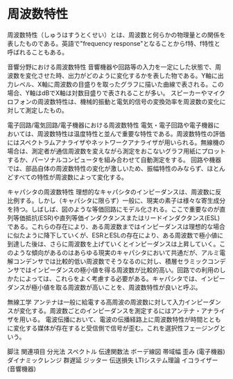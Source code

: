 # 周波数特性

周波数特性（しゅうはすうとくせい）とは、周波数と何らかの物理量との関係を表したものである。英語で"frequency response"となることからf特、f特性と呼ばれることもある。

音響分野における周波数特性
音響機器や回路等の入力を一定にした状態で、周波数を変化させた時、出力がどのように変化するかを表した物である。Y軸に出力レベル、X軸に周波数の目盛りを取ったグラフに描いた曲線で表される。この場合、Y軸はdBでX軸は対数目盛りで表されることが多い。
スピーカーやマイクロフォンの周波数特性は、機械的振動と電気的信号の変換効率を周波数の変化に対して測定したもの。

電子回路/電気回路/電子機器における周波数特性
電気・電子回路や電子機器においては、周波数特性は温度特性と並んで重要な特性である。周波数特性の評価にはスペクトラムアナライザやネットワークアナライザが用いられる。無線機の場合は、測定者が通信周波数を変えながら測定をおこないグラフ用紙にプロットするか、パーソナルコンピュータを組み合わせて自動測定をする。
回路や機器では、部品自体の周波数特性の変化が激しいため、振幅特性のみならず、ほとんどすべての特性が周波数によって変化する。

キャパシタの周波数特性
理想的なキャパシタのインピーダンスは、周波数に反比例する。しかし（キャパシタに限らず）一般に、現実の素子は様々な寄生成分を持つ。しばしば、図のような等価回路にモデル化される。ここで重要なのが直列等価抵抗(ESR)や直列等価インダクタンスまたはリードインダクタンス(ESL)である。これらの存在により、ある周波数まではインピーダンスは理想的な場合に似たように降下していくが、ESRとESLの存在により、ある周波数で極小値に到達した後は、さらに周波数を上げていくとインピーダンスは上昇していく。このような傾向があるのはあらゆる現実のキャパシタにおいて共通だが、アルミ電解コンデンサでは比較的低い周波数でそうなるのに対し、積層セラミックコンデンサではインピーダンスの極小値を得る周波数が比較的高い。回路での利用のしかたによっては、これらをよく考慮する必要がある。キャパシタでは、インピーダンスが極小値を取る周波数が高いことを、周波数特性が良いと呼ぶ。

無線工学
アンテナは一般に給電する高周波の周波数に対して入力インピーダンスが変化する。周波数ごとのインピーダンスを測定するにはアンテナ・アナライザを用いる。
電波伝播において、電波の伝播経路上に周波数特性が時間とともに変化する媒体が存在すると受信側で信号が歪む。これを選択性フェージングという。

脚注
関連項目
分光法
スペクトル
伝達関数法
ボーデ線図
帯域幅
歪み (電子機器)
ダイナミックレンジ
群遅延
ジッター
伝送損失
LTIシステム理論
イコライザー (音響機器)